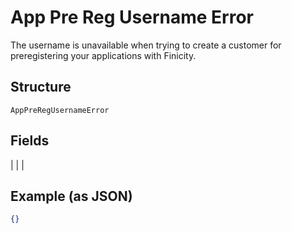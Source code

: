 
# App Pre Reg Username Error

The username is unavailable when trying to create a customer for preregistering your applications with Finicity.

## Structure

`AppPreRegUsernameError`

## Fields

|  |
| 

## Example (as JSON)

```json
{}
```

